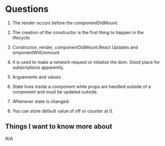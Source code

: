 # Questions
1. The render occurs before the componentDidMount.
2. The creation of the constructor is the first thing to happen in the lifecycle.
3. Constructor, render, componentDidMount,React Updates and omponentWillUnmount
4. It is used to make a network request or intialize the dom. Good place for subscriptions apparently.

1. Arguements and values
2. State lives inside a component while props are handled outside of a component and must be updated outside.
3. Whenever state is changed.
4. You can store default value of off or counter at 0.

## Things I want to know more about
N/A
